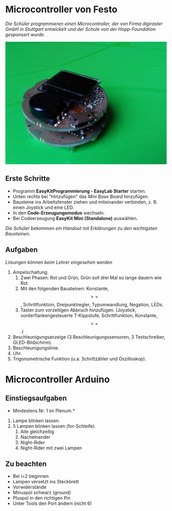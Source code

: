 # Microcontroller von Festo
*Die Schüler programmieren einen Microcontroller, der von Firma digiraster GmbH in Stuttgart entwickelt und der Schule von der Hopp-Foundation gesponsert wurde.*

![Festool](files/festool.jpg)

## Erste Schritte
* Programm **EasyKitProgrammierung - EasyLab Starter** starten.
* Unten rechts bei "Hinzufügen" das *Mini Base Board* hinzufügen.
* Bausteine ins Arbeitsfenster ziehen und miteinander verbinden, z. B. einen Joystick und eine LED.
* In den **Code-Erzeugungsmodus** wechseln.
* Bei Codeerzeugung **EasyKit Mini (Standalone)** auswählen.

*Die Schüler bekommen ein Handout mit Erklärungen zu den wichtigsten Bausteinen.*

## Aufgaben
*Lösungen können beim Lehrer eingesehen werden*
1. Ampelschaltung.
	1. Zwei Phasen: Rot und Grün, Grün soll drei Mal so lange dauern wie Rot.
	2. Mit den folgenden Bausteinen: Konstante, $$>=$$, Schrittfunktion, Dreipunktregler, Typumwandlung, Negation, LEDs.
	3. Taster zum vorzeitigen Abbruch hinzufügen. (Joystick, vorderflankengesteuerte T-Kippstufe, Schrittfunktion, Konstante, $$>=$$.)
1. Beschleunigungsanzeige (3 Beschleunigungssensoren, 3 Testschreiber, OLED-Bildschirm).
1. Beschleunigungslinie.
1. Uhr.
1. Trigonometrische Funktion (u.a. Schrittzähler und Oszilloskop).

# Microcontroller Arduino

## Einstiegsaufgaben
* Mindestens Nr. 1 im Plenum.*

1. Lampe blinken lassen.
2. 5 Lampen blinken lassen (for-Schleife).
    1. Alle gleichzeitig
    1. Nacheinander
    1. Night-Rider
    1. Night-Rider mit zwei Lampen

## Zu beachten

 * Bei i=2 beginnen
 * Lampen versetzt ins Steckbrett
 * Vorwiderstände
 * Minuspol schwarz (ground)
 * Pluspol in den richtigen Pin
 * Unter Tools den Port ändern (nicht 6)
